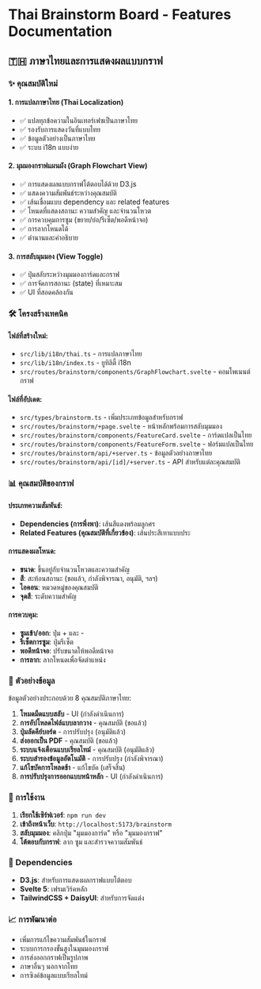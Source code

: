 # Thai Brainstorm Board - Features Documentation

## 🇹🇭 ภาษาไทยและการแสดงผลแบบกราฟ

### ✨ คุณสมบัติใหม่

#### 1. **การแปลภาษาไทย (Thai Localization)**
- ✅ แปลทุกข้อความในอินเทอร์เฟซเป็นภาษาไทย
- ✅ รองรับการแสดงวันที่แบบไทย
- ✅ ข้อมูลตัวอย่างเป็นภาษาไทย
- ✅ ระบบ i18n แบบง่าย

#### 2. **มุมมองกราฟแผนผัง (Graph Flowchart View)**
- ✅ การแสดงผลแบบกราฟโต้ตอบได้ด้วย D3.js
- ✅ แสดงความสัมพันธ์ระหว่างคุณสมบัติ
- ✅ เส้นเชื่อมแบบ dependency และ related features
- ✅ โหนดที่แสดงสถานะ ความสำคัญ และจำนวนโหวต
- ✅ การควบคุมการซูม (ขยาย/ย่อ/รีเซ็ต/พอดีหน้าจอ)
- ✅ การลากโหนดได้
- ✅ ตำนานและคำอธิบาย

#### 3. **การสลับมุมมอง (View Toggle)**
- ✅ ปุ่มสลับระหว่างมุมมองการ์ดและกราฟ
- ✅ การจัดการสถานะ (state) ที่เหมาะสม
- ✅ UI ที่สอดคล้องกัน

### 🛠 โครงสร้างเทคนิค

#### ไฟล์ที่สร้างใหม่:
- `src/lib/i18n/thai.ts` - การแปลภาษาไทย
- `src/lib/i18n/index.ts` - ยูทิลิตี้ i18n
- `src/routes/brainstorm/components/GraphFlowchart.svelte` - คอมโพเนนต์กราฟ

#### ไฟล์ที่อัปเดต:
- `src/types/brainstorm.ts` - เพิ่มประเภทข้อมูลสำหรับกราฟ
- `src/routes/brainstorm/+page.svelte` - หน้าหลักพร้อมการสลับมุมมอง
- `src/routes/brainstorm/components/FeatureCard.svelte` - การ์ดแปลเป็นไทย
- `src/routes/brainstorm/components/FeatureForm.svelte` - ฟอร์มแปลเป็นไทย
- `src/routes/brainstorm/api/+server.ts` - ข้อมูลตัวอย่างภาษาไทย
- `src/routes/brainstorm/api/[id]/+server.ts` - API สำหรับแต่ละคุณสมบัติ

### 📊 คุณสมบัติของกราฟ

#### ประเภทความสัมพันธ์:
- **Dependencies (การพึ่งพา)**: เส้นสีแดงพร้อมลูกศร
- **Related Features (คุณสมบัติที่เกี่ยวข้อง)**: เส้นประสีเทาแบบประ

#### การแสดงผลโหนด:
- **ขนาด**: ขึ้นอยู่กับจำนวนโหวตและความสำคัญ
- **สี**: สะท้อนสถานะ (ขอแล้ว, กำลังพิจารณา, อนุมัติ, ฯลฯ)
- **ไอคอน**: หมวดหมู่ของคุณสมบัติ
- **จุดสี**: ระดับความสำคัญ

#### การควบคุม:
- **ซูมเข้า/ออก**: ปุ่ม + และ -
- **รีเซ็ตการซูม**: ปุ่มรีเซ็ต
- **พอดีหน้าจอ**: ปรับขนาดให้พอดีหน้าจอ
- **การลาก**: ลากโหนดเพื่อจัดตำแหน่ง

### 🎨 ตัวอย่างข้อมูล

ข้อมูลตัวอย่างประกอบด้วย 8 คุณสมบัติภาษาไทย:

1. **โหมดมืดแบบสลับ** - UI (กำลังดำเนินการ)
2. **การอัปโหลดไฟล์แบบลากวาง** - คุณสมบัติ (ขอแล้ว)
3. **ปุ่มลัดคีย์บอร์ด** - การปรับปรุง (อนุมัติแล้ว)
4. **ส่งออกเป็น PDF** - คุณสมบัติ (ขอแล้ว)
5. **ระบบแจ้งเตือนแบบเรียลไทม์** - คุณสมบัติ (อนุมัติแล้ว)
6. **ระบบสำรองข้อมูลอัตโนมัติ** - การปรับปรุง (กำลังพิจารณา)
7. **แก้ไขบัคการโหลดช้า** - แก้ไขบัค (เสร็จสิ้น)
8. **การปรับปรุงการออกแบบหน้าหลัก** - UI (กำลังดำเนินการ)

### 🚀 การใช้งาน

1. **เรียกใช้เซิร์ฟเวอร์**: `npm run dev`
2. **เข้าถึงหน้าเว็บ**: `http://localhost:5173/brainstorm`
3. **สลับมุมมอง**: คลิกปุ่ม "มุมมองการ์ด" หรือ "มุมมองกราฟ"
4. **โต้ตอบกับกราฟ**: ลาก ซูม และสำรวจความสัมพันธ์

### 🔧 Dependencies

- **D3.js**: สำหรับการแสดงผลกราฟแบบโต้ตอบ
- **Svelte 5**: เฟรมเวิร์คหลัก
- **TailwindCSS + DaisyUI**: สำหรับการจัดแต่ง

### 📈 การพัฒนาต่อ

- เพิ่มการแก้ไขความสัมพันธ์ในกราฟ
- ระบบการกรองขั้นสูงในมุมมองกราฟ
- การส่งออกกราฟเป็นรูปภาพ
- ภาษาอื่นๆ นอกจากไทย
- การซิงค์ข้อมูลแบบเรียลไทม์
